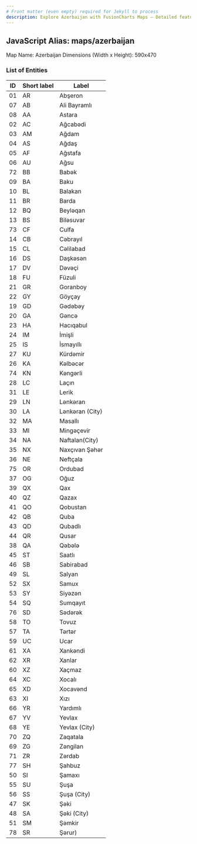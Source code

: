 ```yaml
---
# Front matter (even empty) required for Jekyll to process
description: Explore Azerbaijan with FusionCharts Maps – Detailed features for seamless integration. Try now & enhance your data visualization today! 
---
```


## JavaScript Alias: maps/azerbaijan

Map Name: Azerbaijan
Dimensions (Width x Height): 590x470

### List of Entities

| ID  | Short label | Label           |
| --- | ----------- | --------------- |
| 01  | AR          | Abşeron         |
| 07  | AB          | Ali Bayramlı    |
| 08  | AA          | Astara          |
| 02  | AC          | Ağcabədi        |
| 03  | AM          | Ağdam           |
| 04  | AS          | Ağdaş           |
| 05  | AF          | Ağstafa         |
| 06  | AU          | Ağsu            |
| 72  | BB          | Babək           |
| 09  | BA          | Baku            |
| 10  | BL          | Balakan         |
| 11  | BR          | Barda           |
| 12  | BQ          | Beyləqan        |
| 13  | BS          | Biləsuvar       |
| 73  | CF          | Culfa           |
| 14  | CB          | Cəbrayıl        |
| 15  | CL          | Cəlilabad       |
| 16  | DS          | Daşkəsən        |
| 17  | DV          | Dəvəçi          |
| 18  | FU          | Füzuli          |
| 21  | GR          | Goranboy        |
| 22  | GY          | Göyçay          |
| 19  | GD          | Gədəbəy         |
| 20  | GA          | Gəncə           |
| 23  | HA          | Hacıqabul       |
| 24  | IM          | İmişli          |
| 25  | IS          | İsmayıllı       |
| 27  | KU          | Kürdəmir        |
| 26  | KA          | Kəlbəcər        |
| 74  | KN          | Kəngərli        |
| 28  | LC          | Laçın           |
| 31  | LE          | Lerik           |
| 29  | LN          | Lənkəran        |
| 30  | LA          | Lənkəran (City) |
| 32  | MA          | Masallı         |
| 33  | MI          | Mingəçevir      |
| 34  | NA          | Naftalan(City)  |
| 35  | NX          | Naxçıvan Şəhər  |
| 36  | NE          | Neftçala        |
| 75  | OR          | Ordubad         |
| 37  | OG          | Oğuz            |
| 39  | QX          | Qax             |
| 40  | QZ          | Qazax           |
| 41  | QO          | Qobustan        |
| 42  | QB          | Quba            |
| 43  | QD          | Qubadlı         |
| 44  | QR          | Qusar           |
| 38  | QA          | Qəbələ          |
| 45  | ST          | Saatlı          |
| 46  | SB          | Sabirabad       |
| 49  | SL          | Salyan          |
| 52  | SX          | Samux           |
| 53  | SY          | Siyəzən         |
| 54  | SQ          | Sumqayıt        |
| 76  | SD          | Sədərək         |
| 58  | TO          | Tovuz           |
| 57  | TA          | Tərtər          |
| 59  | UC          | Ucar            |
| 61  | XA          | Xankəndi        |
| 62  | XR          | Xanlar          |
| 60  | XZ          | Xaçmaz          |
| 64  | XC          | Xocalı          |
| 65  | XD          | Xocavənd        |
| 63  | XI          | Xızı            |
| 66  | YR          | Yardımlı        |
| 67  | YV          | Yevlax          |
| 68  | YE          | Yevlax (City)   |
| 70  | ZQ          | Zaqatala        |
| 69  | ZG          | Zəngilan        |
| 71  | ZR          | Zərdab          |
| 77  | SH          | Şahbuz          |
| 50  | SI          | Şamaxı          |
| 55  | SU          | Şuşa            |
| 56  | SS          | Şuşa (City)     |
| 47  | SK          | Şəki            |
| 48  | SA          | Şəki (City)     |
| 51  | SM          | Şəmkir          |
| 78  | SR          | Şərur)          |
